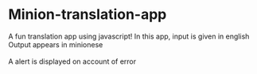 # Minion-translation-app
 A fun translation app using  javascript!
In this app, input is given in english
<br>Output appears in minionese</br>
<br>A alert is displayed on account of error</br>
